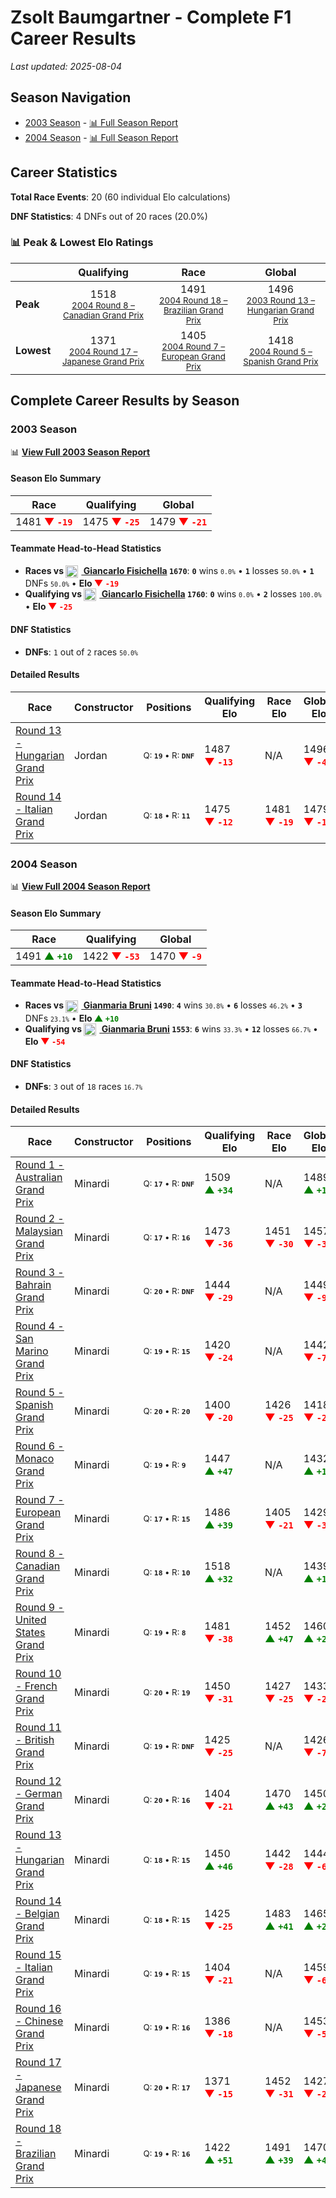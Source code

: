 # Zsolt Baumgartner - Complete F1 Career Results

*Last updated: 2025-08-04*

## Season Navigation

- [2003 Season](#2003-season) - [📊 Full Season Report](../seasons/2003-season-report)
- [2004 Season](#2004-season) - [📊 Full Season Report](../seasons/2004-season-report)

## Career Statistics

**Total Race Events**: 20 (60 individual Elo calculations)

**DNF Statistics**: 4 DNFs out of 20 races (20.0%)

### 📊 Peak & Lowest Elo Ratings

| &nbsp; | Qualifying | Race | Global |
|-------|------------|------|--------|
| **Peak** | <center> 1518 <br/><small> [2004 Round 8 – Canadian Grand Prix](../seasons/2004-season-report#round-8-canadian-grand-prix) </small></center> | <center> 1491 <br/><small> [2004 Round 18 – Brazilian Grand Prix](../seasons/2004-season-report#round-18-brazilian-grand-prix) </small></center> | <center> 1496  <br/><small> [2003 Round 13 – Hungarian Grand Prix](../seasons/2003-season-report#round-13-hungarian-grand-prix) </small></center> |
| **Lowest** | <center> 1371 <br/><small> [2004 Round 17 – Japanese Grand Prix](../seasons/2004-season-report#round-17-japanese-grand-prix) </small></center> | <center> 1405 <br/><small> [2004 Round 7 – European Grand Prix](../seasons/2004-season-report#round-7-european-grand-prix) </small></center> | <center> 1418 <br/><small> [2004 Round 5 – Spanish Grand Prix](../seasons/2004-season-report#round-5-spanish-grand-prix) </small></center> |


## Complete Career Results by Season

### 2003 Season

📊 **[View Full 2003 Season Report](../seasons/2003-season-report)**

#### Season Elo Summary

| Race | Qualifying | Global |
|------|------------|--------|
| 1481 **<span style="color: red;">▼&nbsp;`-19`</span>** | 1475 **<span style="color: red;">▼&nbsp;`-25`</span>** | 1479 **<span style="color: red;">▼&nbsp;`-21`</span>** |

#### Teammate Head-to-Head Statistics

- **Races vs [<img src="https://upload.wikimedia.org/wikipedia/commons/0/03/Flag_of_Italy.svg" alt="Italy" width="20" height="auto" style="vertical-align: middle; margin-right: 5px;" onerror="this.outerHTML='🇮🇹'; this.style.marginRight='5px';"/> Giancarlo Fisichella](giancarlo-fisichella) `1670`**: **`0`** wins <small>`0.0%`</small> • **`1`** losses <small>`50.0%`</small> • **`1`** DNFs <small>`50.0%`</small> • **Elo <span style="color: red;">▼&nbsp;`-19`</span>**
- **Qualifying vs [<img src="https://upload.wikimedia.org/wikipedia/commons/0/03/Flag_of_Italy.svg" alt="Italy" width="20" height="auto" style="vertical-align: middle; margin-right: 5px;" onerror="this.outerHTML='🇮🇹'; this.style.marginRight='5px';"/> Giancarlo Fisichella](giancarlo-fisichella) `1760`**: **`0`** wins <small>`0.0%`</small> • **`2`** losses <small>`100.0%`</small> • **Elo <span style="color: red;">▼&nbsp;`-25`</span>**

#### DNF Statistics

- **DNFs**: `1` out of `2` races <small>`50.0%`</small>

#### Detailed Results

| Race | Constructor | Positions | Qualifying Elo | Race Elo | Global Elo | Teammate |
|------|-------------|-----------|----------------|----------|------------|----------|
| [Round 13 - Hungarian Grand Prix](../seasons/2003-season-report#round-13-hungarian-grand-prix) | Jordan | <small>Q:&nbsp;**`19`**&nbsp;•&nbsp;R:&nbsp;**`DNF`**</small> | 1487 **<span style="color: red;">▼&nbsp;`-13`</span>** | N/A | 1496 **<span style="color: red;">▼&nbsp;`-4`</span>** | [<img src="https://upload.wikimedia.org/wikipedia/commons/0/03/Flag_of_Italy.svg" alt="Italy" width="20" height="auto" style="vertical-align: middle; margin-right: 5px;" onerror="this.outerHTML='🇮🇹'; this.style.marginRight='5px';"/> Giancarlo Fisichella](giancarlo-fisichella)<br/><small>Q:&nbsp;**`13`**&nbsp;•&nbsp;R:&nbsp;**`DNF`**</small> |
| [Round 14 - Italian Grand Prix](../seasons/2003-season-report#round-14-italian-grand-prix) | Jordan | <small>Q:&nbsp;**`18`**&nbsp;•&nbsp;R:&nbsp;**`11`**</small> | 1475 **<span style="color: red;">▼&nbsp;`-12`</span>** | 1481 **<span style="color: red;">▼&nbsp;`-19`</span>** | 1479 **<span style="color: red;">▼&nbsp;`-17`</span>** | [<img src="https://upload.wikimedia.org/wikipedia/commons/0/03/Flag_of_Italy.svg" alt="Italy" width="20" height="auto" style="vertical-align: middle; margin-right: 5px;" onerror="this.outerHTML='🇮🇹'; this.style.marginRight='5px';"/> Giancarlo Fisichella](giancarlo-fisichella)<br/><small>Q:&nbsp;**`13`**&nbsp;•&nbsp;R:&nbsp;**`10`**</small> |

### 2004 Season

📊 **[View Full 2004 Season Report](../seasons/2004-season-report)**

#### Season Elo Summary

| Race | Qualifying | Global |
|------|------------|--------|
| 1491 **<span style="color: green;">▲&nbsp;`+10`</span>** | 1422 **<span style="color: red;">▼&nbsp;`-53`</span>** | 1470 **<span style="color: red;">▼&nbsp;`-9`</span>** |

#### Teammate Head-to-Head Statistics

- **Races vs [<img src="https://upload.wikimedia.org/wikipedia/commons/0/03/Flag_of_Italy.svg" alt="Italy" width="20" height="auto" style="vertical-align: middle; margin-right: 5px;" onerror="this.outerHTML='🇮🇹'; this.style.marginRight='5px';"/> Gianmaria Bruni](gianmaria-bruni) `1490`**: **`4`** wins <small>`30.8%`</small> • **`6`** losses <small>`46.2%`</small> • **`3`** DNFs <small>`23.1%`</small> • **Elo <span style="color: green;">▲&nbsp;`+10`</span>**
- **Qualifying vs [<img src="https://upload.wikimedia.org/wikipedia/commons/0/03/Flag_of_Italy.svg" alt="Italy" width="20" height="auto" style="vertical-align: middle; margin-right: 5px;" onerror="this.outerHTML='🇮🇹'; this.style.marginRight='5px';"/> Gianmaria Bruni](gianmaria-bruni) `1553`**: **`6`** wins <small>`33.3%`</small> • **`12`** losses <small>`66.7%`</small> • **Elo <span style="color: red;">▼&nbsp;`-54`</span>**

#### DNF Statistics

- **DNFs**: `3` out of `18` races <small>`16.7%`</small>

#### Detailed Results

| Race | Constructor | Positions | Qualifying Elo | Race Elo | Global Elo | Teammate |
|------|-------------|-----------|----------------|----------|------------|----------|
| [Round 1 - Australian Grand Prix](../seasons/2004-season-report#round-1-australian-grand-prix) | Minardi | <small>Q:&nbsp;**`17`**&nbsp;•&nbsp;R:&nbsp;**`DNF`**</small> | 1509 **<span style="color: green;">▲&nbsp;`+34`</span>** | N/A | 1489 **<span style="color: green;">▲&nbsp;`+10`</span>** | [<img src="https://upload.wikimedia.org/wikipedia/commons/0/03/Flag_of_Italy.svg" alt="Italy" width="20" height="auto" style="vertical-align: middle; margin-right: 5px;" onerror="this.outerHTML='🇮🇹'; this.style.marginRight='5px';"/> Gianmaria Bruni](gianmaria-bruni)<br/><small>Q:&nbsp;**`20`**&nbsp;•&nbsp;R:&nbsp;**`17`**</small> |
| [Round 2 - Malaysian Grand Prix](../seasons/2004-season-report#round-2-malaysian-grand-prix) | Minardi | <small>Q:&nbsp;**`17`**&nbsp;•&nbsp;R:&nbsp;**`16`**</small> | 1473 **<span style="color: red;">▼&nbsp;`-36`</span>** | 1451 **<span style="color: red;">▼&nbsp;`-30`</span>** | 1457 **<span style="color: red;">▼&nbsp;`-32`</span>** | [<img src="https://upload.wikimedia.org/wikipedia/commons/0/03/Flag_of_Italy.svg" alt="Italy" width="20" height="auto" style="vertical-align: middle; margin-right: 5px;" onerror="this.outerHTML='🇮🇹'; this.style.marginRight='5px';"/> Gianmaria Bruni](gianmaria-bruni)<br/><small>Q:&nbsp;**`16`**&nbsp;•&nbsp;R:&nbsp;**`14`**</small> |
| [Round 3 - Bahrain Grand Prix](../seasons/2004-season-report#round-3-bahrain-grand-prix) | Minardi | <small>Q:&nbsp;**`20`**&nbsp;•&nbsp;R:&nbsp;**`DNF`**</small> | 1444 **<span style="color: red;">▼&nbsp;`-29`</span>** | N/A | 1449 **<span style="color: red;">▼&nbsp;`-9`</span>** | [<img src="https://upload.wikimedia.org/wikipedia/commons/0/03/Flag_of_Italy.svg" alt="Italy" width="20" height="auto" style="vertical-align: middle; margin-right: 5px;" onerror="this.outerHTML='🇮🇹'; this.style.marginRight='5px';"/> Gianmaria Bruni](gianmaria-bruni)<br/><small>Q:&nbsp;**`17`**&nbsp;•&nbsp;R:&nbsp;**`17`**</small> |
| [Round 4 - San Marino Grand Prix](../seasons/2004-season-report#round-4-san-marino-grand-prix) | Minardi | <small>Q:&nbsp;**`19`**&nbsp;•&nbsp;R:&nbsp;**`15`**</small> | 1420 **<span style="color: red;">▼&nbsp;`-24`</span>** | N/A | 1442 **<span style="color: red;">▼&nbsp;`-7`</span>** | [<img src="https://upload.wikimedia.org/wikipedia/commons/0/03/Flag_of_Italy.svg" alt="Italy" width="20" height="auto" style="vertical-align: middle; margin-right: 5px;" onerror="this.outerHTML='🇮🇹'; this.style.marginRight='5px';"/> Gianmaria Bruni](gianmaria-bruni)<br/><small>Q:&nbsp;**`17`**&nbsp;•&nbsp;R:&nbsp;**`DNF`**</small> |
| [Round 5 - Spanish Grand Prix](../seasons/2004-season-report#round-5-spanish-grand-prix) | Minardi | <small>Q:&nbsp;**`20`**&nbsp;•&nbsp;R:&nbsp;**`20`**</small> | 1400 **<span style="color: red;">▼&nbsp;`-20`</span>** | 1426 **<span style="color: red;">▼&nbsp;`-25`</span>** | 1418 **<span style="color: red;">▼&nbsp;`-23`</span>** | [<img src="https://upload.wikimedia.org/wikipedia/commons/0/03/Flag_of_Italy.svg" alt="Italy" width="20" height="auto" style="vertical-align: middle; margin-right: 5px;" onerror="this.outerHTML='🇮🇹'; this.style.marginRight='5px';"/> Gianmaria Bruni](gianmaria-bruni)<br/><small>Q:&nbsp;**`18`**&nbsp;•&nbsp;R:&nbsp;**`19`**</small> |
| [Round 6 - Monaco Grand Prix](../seasons/2004-season-report#round-6-monaco-grand-prix) | Minardi | <small>Q:&nbsp;**`19`**&nbsp;•&nbsp;R:&nbsp;**`9`**</small> | 1447 **<span style="color: green;">▲&nbsp;`+47`</span>** | N/A | 1432 **<span style="color: green;">▲&nbsp;`+14`</span>** | [<img src="https://upload.wikimedia.org/wikipedia/commons/0/03/Flag_of_Italy.svg" alt="Italy" width="20" height="auto" style="vertical-align: middle; margin-right: 5px;" onerror="this.outerHTML='🇮🇹'; this.style.marginRight='5px';"/> Gianmaria Bruni](gianmaria-bruni)<br/><small>Q:&nbsp;**`20`**&nbsp;•&nbsp;R:&nbsp;**`DNF`**</small> |
| [Round 7 - European Grand Prix](../seasons/2004-season-report#round-7-european-grand-prix) | Minardi | <small>Q:&nbsp;**`17`**&nbsp;•&nbsp;R:&nbsp;**`15`**</small> | 1486 **<span style="color: green;">▲&nbsp;`+39`</span>** | 1405 **<span style="color: red;">▼&nbsp;`-21`</span>** | 1429 **<span style="color: red;">▼&nbsp;`-3`</span>** | [<img src="https://upload.wikimedia.org/wikipedia/commons/0/03/Flag_of_Italy.svg" alt="Italy" width="20" height="auto" style="vertical-align: middle; margin-right: 5px;" onerror="this.outerHTML='🇮🇹'; this.style.marginRight='5px';"/> Gianmaria Bruni](gianmaria-bruni)<br/><small>Q:&nbsp;**`20`**&nbsp;•&nbsp;R:&nbsp;**`14`**</small> |
| [Round 8 - Canadian Grand Prix](../seasons/2004-season-report#round-8-canadian-grand-prix) | Minardi | <small>Q:&nbsp;**`18`**&nbsp;•&nbsp;R:&nbsp;**`10`**</small> | 1518 **<span style="color: green;">▲&nbsp;`+32`</span>** | N/A | 1439 **<span style="color: green;">▲&nbsp;`+10`</span>** | [<img src="https://upload.wikimedia.org/wikipedia/commons/0/03/Flag_of_Italy.svg" alt="Italy" width="20" height="auto" style="vertical-align: middle; margin-right: 5px;" onerror="this.outerHTML='🇮🇹'; this.style.marginRight='5px';"/> Gianmaria Bruni](gianmaria-bruni)<br/><small>Q:&nbsp;**`19`**&nbsp;•&nbsp;R:&nbsp;**`DNF`**</small> |
| [Round 9 - United States Grand Prix](../seasons/2004-season-report#round-9-united-states-grand-prix) | Minardi | <small>Q:&nbsp;**`19`**&nbsp;•&nbsp;R:&nbsp;**`8`**</small> | 1481 **<span style="color: red;">▼&nbsp;`-38`</span>** | 1452 **<span style="color: green;">▲&nbsp;`+47`</span>** | 1460 **<span style="color: green;">▲&nbsp;`+22`</span>** | [<img src="https://upload.wikimedia.org/wikipedia/commons/0/03/Flag_of_Italy.svg" alt="Italy" width="20" height="auto" style="vertical-align: middle; margin-right: 5px;" onerror="this.outerHTML='🇮🇹'; this.style.marginRight='5px';"/> Gianmaria Bruni](gianmaria-bruni)<br/><small>Q:&nbsp;**`18`**&nbsp;•&nbsp;R:&nbsp;**`20`**</small> |
| [Round 10 - French Grand Prix](../seasons/2004-season-report#round-10-french-grand-prix) | Minardi | <small>Q:&nbsp;**`20`**&nbsp;•&nbsp;R:&nbsp;**`19`**</small> | 1450 **<span style="color: red;">▼&nbsp;`-31`</span>** | 1427 **<span style="color: red;">▼&nbsp;`-25`</span>** | 1433 **<span style="color: red;">▼&nbsp;`-27`</span>** | [<img src="https://upload.wikimedia.org/wikipedia/commons/0/03/Flag_of_Italy.svg" alt="Italy" width="20" height="auto" style="vertical-align: middle; margin-right: 5px;" onerror="this.outerHTML='🇮🇹'; this.style.marginRight='5px';"/> Gianmaria Bruni](gianmaria-bruni)<br/><small>Q:&nbsp;**`19`**&nbsp;•&nbsp;R:&nbsp;**`18`**</small> |
| [Round 11 - British Grand Prix](../seasons/2004-season-report#round-11-british-grand-prix) | Minardi | <small>Q:&nbsp;**`19`**&nbsp;•&nbsp;R:&nbsp;**`DNF`**</small> | 1425 **<span style="color: red;">▼&nbsp;`-25`</span>** | N/A | 1426 **<span style="color: red;">▼&nbsp;`-7`</span>** | [<img src="https://upload.wikimedia.org/wikipedia/commons/0/03/Flag_of_Italy.svg" alt="Italy" width="20" height="auto" style="vertical-align: middle; margin-right: 5px;" onerror="this.outerHTML='🇮🇹'; this.style.marginRight='5px';"/> Gianmaria Bruni](gianmaria-bruni)<br/><small>Q:&nbsp;**`18`**&nbsp;•&nbsp;R:&nbsp;**`16`**</small> |
| [Round 12 - German Grand Prix](../seasons/2004-season-report#round-12-german-grand-prix) | Minardi | <small>Q:&nbsp;**`20`**&nbsp;•&nbsp;R:&nbsp;**`16`**</small> | 1404 **<span style="color: red;">▼&nbsp;`-21`</span>** | 1470 **<span style="color: green;">▲&nbsp;`+43`</span>** | 1450 **<span style="color: green;">▲&nbsp;`+24`</span>** | [<img src="https://upload.wikimedia.org/wikipedia/commons/0/03/Flag_of_Italy.svg" alt="Italy" width="20" height="auto" style="vertical-align: middle; margin-right: 5px;" onerror="this.outerHTML='🇮🇹'; this.style.marginRight='5px';"/> Gianmaria Bruni](gianmaria-bruni)<br/><small>Q:&nbsp;**`19`**&nbsp;•&nbsp;R:&nbsp;**`17`**</small> |
| [Round 13 - Hungarian Grand Prix](../seasons/2004-season-report#round-13-hungarian-grand-prix) | Minardi | <small>Q:&nbsp;**`18`**&nbsp;•&nbsp;R:&nbsp;**`15`**</small> | 1450 **<span style="color: green;">▲&nbsp;`+46`</span>** | 1442 **<span style="color: red;">▼&nbsp;`-28`</span>** | 1444 **<span style="color: red;">▼&nbsp;`-6`</span>** | [<img src="https://upload.wikimedia.org/wikipedia/commons/0/03/Flag_of_Italy.svg" alt="Italy" width="20" height="auto" style="vertical-align: middle; margin-right: 5px;" onerror="this.outerHTML='🇮🇹'; this.style.marginRight='5px';"/> Gianmaria Bruni](gianmaria-bruni)<br/><small>Q:&nbsp;**`19`**&nbsp;•&nbsp;R:&nbsp;**`14`**</small> |
| [Round 14 - Belgian Grand Prix](../seasons/2004-season-report#round-14-belgian-grand-prix) | Minardi | <small>Q:&nbsp;**`18`**&nbsp;•&nbsp;R:&nbsp;**`15`**</small> | 1425 **<span style="color: red;">▼&nbsp;`-25`</span>** | 1483 **<span style="color: green;">▲&nbsp;`+41`</span>** | 1465 **<span style="color: green;">▲&nbsp;`+21`</span>** | [<img src="https://upload.wikimedia.org/wikipedia/commons/0/03/Flag_of_Italy.svg" alt="Italy" width="20" height="auto" style="vertical-align: middle; margin-right: 5px;" onerror="this.outerHTML='🇮🇹'; this.style.marginRight='5px';"/> Gianmaria Bruni](gianmaria-bruni)<br/><small>Q:&nbsp;**`17`**&nbsp;•&nbsp;R:&nbsp;**`19`**</small> |
| [Round 15 - Italian Grand Prix](../seasons/2004-season-report#round-15-italian-grand-prix) | Minardi | <small>Q:&nbsp;**`19`**&nbsp;•&nbsp;R:&nbsp;**`15`**</small> | 1404 **<span style="color: red;">▼&nbsp;`-21`</span>** | N/A | 1459 **<span style="color: red;">▼&nbsp;`-6`</span>** | [<img src="https://upload.wikimedia.org/wikipedia/commons/0/03/Flag_of_Italy.svg" alt="Italy" width="20" height="auto" style="vertical-align: middle; margin-right: 5px;" onerror="this.outerHTML='🇮🇹'; this.style.marginRight='5px';"/> Gianmaria Bruni](gianmaria-bruni)<br/><small>Q:&nbsp;**`18`**&nbsp;•&nbsp;R:&nbsp;**`DNF`**</small> |
| [Round 16 - Chinese Grand Prix](../seasons/2004-season-report#round-16-chinese-grand-prix) | Minardi | <small>Q:&nbsp;**`19`**&nbsp;•&nbsp;R:&nbsp;**`16`**</small> | 1386 **<span style="color: red;">▼&nbsp;`-18`</span>** | N/A | 1453 **<span style="color: red;">▼&nbsp;`-5`</span>** | [<img src="https://upload.wikimedia.org/wikipedia/commons/0/03/Flag_of_Italy.svg" alt="Italy" width="20" height="auto" style="vertical-align: middle; margin-right: 5px;" onerror="this.outerHTML='🇮🇹'; this.style.marginRight='5px';"/> Gianmaria Bruni](gianmaria-bruni)<br/><small>Q:&nbsp;**`17`**&nbsp;•&nbsp;R:&nbsp;**`DNF`**</small> |
| [Round 17 - Japanese Grand Prix](../seasons/2004-season-report#round-17-japanese-grand-prix) | Minardi | <small>Q:&nbsp;**`20`**&nbsp;•&nbsp;R:&nbsp;**`17`**</small> | 1371 **<span style="color: red;">▼&nbsp;`-15`</span>** | 1452 **<span style="color: red;">▼&nbsp;`-31`</span>** | 1427 **<span style="color: red;">▼&nbsp;`-26`</span>** | [<img src="https://upload.wikimedia.org/wikipedia/commons/0/03/Flag_of_Italy.svg" alt="Italy" width="20" height="auto" style="vertical-align: middle; margin-right: 5px;" onerror="this.outerHTML='🇮🇹'; this.style.marginRight='5px';"/> Gianmaria Bruni](gianmaria-bruni)<br/><small>Q:&nbsp;**`18`**&nbsp;•&nbsp;R:&nbsp;**`16`**</small> |
| [Round 18 - Brazilian Grand Prix](../seasons/2004-season-report#round-18-brazilian-grand-prix) | Minardi | <small>Q:&nbsp;**`19`**&nbsp;•&nbsp;R:&nbsp;**`16`**</small> | 1422 **<span style="color: green;">▲&nbsp;`+51`</span>** | 1491 **<span style="color: green;">▲&nbsp;`+39`</span>** | 1470 **<span style="color: green;">▲&nbsp;`+43`</span>** | [<img src="https://upload.wikimedia.org/wikipedia/commons/0/03/Flag_of_Italy.svg" alt="Italy" width="20" height="auto" style="vertical-align: middle; margin-right: 5px;" onerror="this.outerHTML='🇮🇹'; this.style.marginRight='5px';"/> Gianmaria Bruni](gianmaria-bruni)<br/><small>Q:&nbsp;**`20`**&nbsp;•&nbsp;R:&nbsp;**`17`**</small> |

